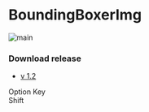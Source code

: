 # BoundingBoxerImg


![main](https://user-images.githubusercontent.com/37008964/95944201-a4b60000-0e22-11eb-8225-972608b484b4.png)

### Download release
* [v 1.2](https://github.com/jms0923/BoundingBoxerImg/releases/tag/v1.2 "releases v1.2")

Option Key  
Shift
